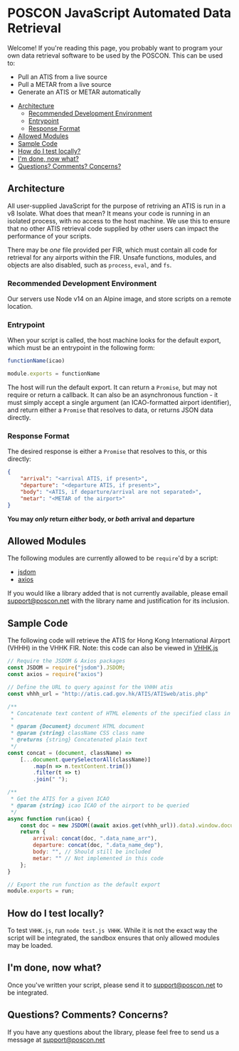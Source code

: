 # POSCON JavaScript Automated Data Retrieval

Welcome! If you're reading this page, you probably want to program your own data retrieval software to be used by the POSCON. This can be used to:

- Pull an ATIS from a live source
- Pull a METAR from a live source
- Generate an ATIS or METAR automatically

<!-- toc -->

- [Architecture](#architecture)
  * [Recommended Development Environment](#recommended-development-environment)
  * [Entrypoint](#entrypoint)
  * [Response Format](#response-format)
- [Allowed Modules](#allowed-modules)
- [Sample Code](#sample-code)
- [How do I test locally?](#how-do-i-test-locally)
- [I'm done, now what?](#im-done-now-what)
- [Questions? Comments? Concerns?](#questions-comments-concerns)

<!-- tocstop -->

## Architecture

All user-supplied JavaScript for the purpose of retriving an ATIS is run in a v8 Isolate. What does that mean? It means your code is running in an isolated process, with no access to the host machine. We use this to ensure that no other ATIS retrieval code supplied by other users can impact the performance of your scripts.

There may be _one_ file provided per FIR, which must contain all code for retrieval for any airports within the FIR. Unsafe functions, modules, and objects are also disabled, such as `process`, `eval`, and `fs`.

### Recommended Development Environment

Our servers use Node v14 on an Alpine image, and store scripts on a remote location.

### Entrypoint

When your script is called, the host machine looks for the default export, which must be an entrypoint in the following form:

```javascript
functionName(icao)

module.exports = functionName
```

The host will run the default export. It can return a `Promise`, but may not require or return a callback. It can also be an asynchronous function - it must simply accept a single argument (an ICAO-formatted airport identifier), and return either a `Promise` that resolves to data, or returns JSON data directly.

### Response Format

The desired response is either a `Promise` that resolves to this, or this directly:

```json
{
    "arrival": "<arrival ATIS, if present>",
    "departure": "<departure ATIS, if present>",
    "body": "<ATIS, if departure/arrival are not separated>",
    "metar": "<METAR of the airport>"
}
```

**You may _only_ return _either_ body, or _both_ arrival and departure**

## Allowed Modules

The following modules are currently allowed to be `require`'d by a script:

- [jsdom](https://www.npmjs.com/package/jsdom)
- [axios](https://www.npmjs.com/package/axios)

If you would like a library added that is not currently available, please email [support@poscon.net](mailto:support@poscon.net) with the library name and justification for its inclusion.

## Sample Code

The following code will retrieve the ATIS for Hong Kong International Airport (VHHH) in the VHHK FIR. Note: this code can also be viewed in [VHHK.js](VHHK.js)

```javascript
// Require the JSDOM & Axios packages
const JSDOM = require("jsdom").JSDOM;
const axios = require("axios")

// Define the URL to query against for the VHHH atis
const vhhh_url = "http://atis.cad.gov.hk/ATIS/ATISweb/atis.php"

/**
 * Concatenate text content of HTML elements of the specified class in the specified document
 * 
 * @param {Document} document HTML document
 * @param {string} className CSS class name
 * @returns {string} Concatenated plain text
 */
const concat = (document, className) =>
    [...document.querySelectorAll(className)]
        .map(n => n.textContent.trim())
        .filter(t => t)
        .join(" ");

/**
 * Get the ATIS for a given ICAO
 * @param {string} icao ICAO of the airport to be queried
 */
async function run(icao) {
    const doc = new JSDOM((await axios.get(vhhh_url)).data).window.document;
    return {
        arrival: concat(doc, ".data_name_arr"),
        departure: concat(doc, ".data_name_dep"),
        body: "", // Should still be included
        metar: "" // Not implemented in this code
    };
}

// Export the run function as the default export
module.exports = run;
```

## How do I test locally?

To test `VHHK.js`, run `node test.js VHHK`. While it is not the exact way the script will be integrated, the sandbox ensures that only allowed modules may be loaded.

## I'm done, now what?

Once you've written your script, please send it to [support@poscon.net](mailto:support@poscon.net) to be integrated.

## Questions? Comments? Concerns?

If you have any questions about the library, please feel free to send us a message at [support@poscon.net](mailto:support@poscon.net)

